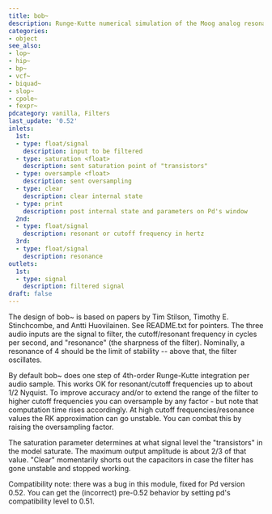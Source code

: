 ```yaml
---
title: bob~
description: Runge-Kutte numerical simulation of the Moog analog resonant filter
categories:
- object
see_also:
- lop~
- hip~
- bp~
- vcf~
- biquad~
- slop~
- cpole~
- fexpr~
pdcategory: vanilla, Filters
last_update: '0.52'
inlets:
  1st:
  - type: float/signal
    description: input to be filtered
  - type: saturation <float>
    description: sent saturation point of "transistors"
  - type: oversample <float>
    description: sent oversampling
  - type: clear
    description: clear internal state
  - type: print
    description: post internal state and parameters on Pd's window
  2nd:
  - type: float/signal
    description: resonant or cutoff frequency in hertz
  3rd:
  - type: float/signal
    description: resonance
outlets:
  1st:
  - type: signal
    description: filtered signal
draft: false
---
```

The design of bob~ is based on papers by Tim Stilson, Timothy E. Stinchcombe, and Antti Huovilainen. See README.txt for pointers. The three audio inputs are the signal to filter, the cutoff/resonant frequency in cycles per second, and "resonance" (the sharpness of the filter). Nominally, a resonance of 4 should be the limit of stability -- above that, the filter oscillates.

By default bob~ does one step of 4th-order Runge-Kutte integration per audio sample. This works OK for resonant/cutoff frequencies up to about 1/2 Nyquist. To improve accuracy and/or to extend the range of the filter to higher cutoff frequencies you can oversample by any factor - but note that computation time rises accordingly. At high cutoff frequencies/resonance values the RK approximation can go unstable. You can combat this by raising the oversampling factor.

The saturation parameter determines at what signal level the "transistors" in the model saturate. The maximum output amplitude is about 2/3 of that value. "Clear" momentarily shorts out the capacitors in case the filter has gone unstable and stopped working.

Compatibility note: there was a bug in this module, fixed for Pd version 0.52. You can get the (incorrect) pre-0.52 behavior by setting pd's compatibility level to 0.51.
